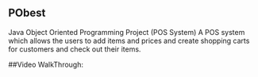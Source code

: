 ## PObest
Java Object Oriented Programming Project (POS System)
A POS system which allows the users to add items and prices and create shopping carts for customers and check out their items. 

##Video WalkThrough:


